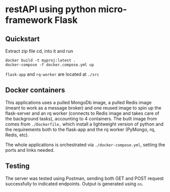 # restAPI using python micro-framework Flask

## Quickstart
Extract zip file cd, into it and run
```
docker build -t myproj:latest .
docker-compose -f docker.compose.yml up
```
`flask-app` and `rq-worker` are located at `./src`
## Docker containers

This applications uses a pulled MongoDb image, a pulled Redis image (meant to work as a message broker) and one reused image to spin up the flask-server and an rq worker (connects to Redis image and takes care of the background tasks), accounting to 4 containers. The built image from comes from `./Dockerfile,` which install a lightweight version of python and the requirements both to the flask-app and the rq worker (PyMongo, rq, Redis, etc).

The whole applications is orchestrated via `./docker-compose.yml`, setting the ports and links needed.

## Testing

The server was tested using Postman, sending both GET and POST request successfully to indicated endpoints. Output is generated using `os`.